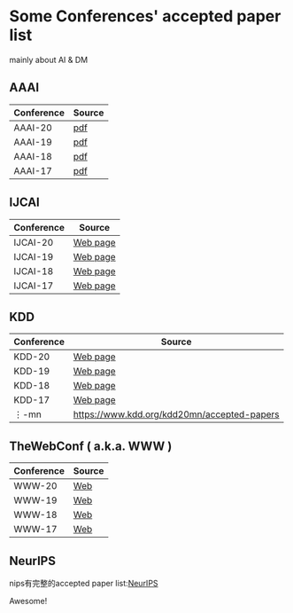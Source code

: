 # Some Conferences' accepted paper list

mainly about AI & DM

## AAAI

| Conference | Source                                                       |
| ---------- | ------------------------------------------------------------ |
| AAAI-20    | [pdf](https://aaai.org/Conferences/AAAI-20/wp-content/uploads/2020/01/AAAI-20-Accepted-Paper-List.pdf) |
| AAAI-19    | [pdf](https://aaai.org/Conferences/AAAI-19/wp-content/uploads/2018/11/AAAI-19_Accepted_Papers.pdf) |
| AAAI-18    | [pdf](https://aaai.org/Conferences/AAAI-18/wp-content/uploads/2017/12/AAAI-18-Accepted-Paper-List.Web_.pdf) |
| AAAI-17    | [pdf](https://www.aaai.org/Conferences/AAAI/2017/aaai17accepted-papers.pdf) |



## IJCAI

| Conference | Source                                                       |
| ---------- | ------------------------------------------------------------ |
| IJCAI-20   | [Web page](http://static.ijcai.org/2020-accepted_papers.html) |
| IJCAI-19   | [Web page](https://www.ijcai19.org/accepted-papers.html)     |
| IJCAI-18   | [Web page](https://www.ijcai-18.org/accepted-papers/index.html) |
| IJCAI-17   | [Web page](https://ijcai-17.org/accepted-papers.html)        |



## KDD

| Conference  | Source                                                    |
| ----------- | --------------------------------------------------------- |
| KDD-20      | [Web page](https://www.kdd.org/kdd2020/accepted-papers)   |
| KDD-19      | [Web page](https://www.kdd.org/kdd2019/accepted-papers#!) |
| KDD-18      | [Web page](https://www.kdd.org/kdd2018/accepted-papers)   |
| KDD-17      | [Web page](https://www.kdd.org/kdd2017/accepted-papers)   |
| $\vdots$-mn | https://www.kdd.org/kdd20mn/accepted-papers               |



## TheWebConf ( a.k.a. WWW )

| Conference | Source                                                    |
| ---------- | --------------------------------------------------------- |
| WWW-20     | [Web](https://dl.acm.org/doi/proceedings/10.1145/3366423) |
| WWW-19     | [Web](https://www2019.thewebconf.org/accepted-papers)     |
| WWW-18     | [Web](https://dl.acm.org/doi/proceedings/10.5555/3178876) |
| WWW-17     | [Web](https://dl.acm.org/doi/proceedings/10.1145/3308558) |



## NeurIPS

nips有完整的accepted paper list:[NeurIPS](https://papers.nips.cc/)

Awesome!

